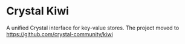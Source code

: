 # Crystal Kiwi
A unified Crystal interface for key-value stores.
The project moved to https://github.com/crystal-community/kiwi
